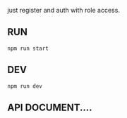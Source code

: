 just register and auth with role access.


## RUN 
`npm run start`
## DEV 
`npm run dev`

## API DOCUMENT.... 



